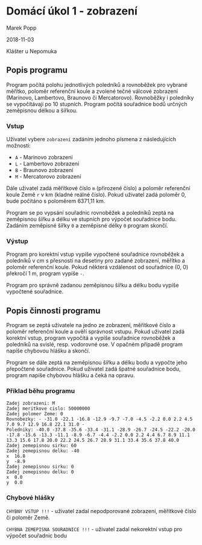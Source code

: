 # Domácí úkol 1 - zobrazení
Marek Popp

2018-11-03 

Klášter u Nepomuka

## Popis programu
Program počítá polohu jednotlivých poledníků a rovnoběžek pro vybrané měřítko, poloměr referenční koule a zvolené tečné válcové zobrazení (Marinovo, Lambertovo, Braunovo či Mercatorovo). Rovnoběžky i poledníky se vypočítávají po 10 stupních.
Program počítá souřadnice bodů určných zeměpisnou délkou a šířkou.

### Vstup
Uživatel vybere `zobrazení` zadáním jednoho písmena z následujících možností:
- `A` - Marinovo zobrazení 
- `L` - Lambertovo zobrazení
- `B` - Braunovo zobrazení 
- `M` - Mercatorovo zobrazení 

Dále uživatel zadá měřítkové číslo `m` (přirozené číslo) a poloměr referenční koule Země `r` v km (kladné reálné číslo). Pokud uživatel zadá poloměr 0, bude počítáno s poloměrem 6371,11 km.

Program se po vypsání souřadnic rovnoběžek a poledníků zeptá na zeměpisnou šířku a délku ve stupních pro výpočet souřadnice bodu.
Zadáním zeměpisné šířky `0` a zeměpisné délky `0` program skončí.

### Výstup
Program pro korektní vstup vypíše vypočtené souřadnice rovnoběžek a poledníků v cm s přesností na desetiny pro zadané zobrazení, měřítko a poloměr referenční koule. 
Pokud některá vzdálenost od souřadnice (0, 0) překročí 1 m, program vypíše `-`.

Program pro správně zadanou zeměpisnou šířku a délku bodu vypíše vypočtené souřadnice.

## Popis činnosti programu
Program se zeptá uživatele na jedno ze zobrazení, měřítkové číslo a poloměr referenční koule a ověří správnost vstupu. Pokud uživatel zadá korektní vstup, program vypočítá a vypíše souřadnice rovnoběžek a poledníků na svislé, resp. vodorovné ose. V opačném případě program napíše chybovou hlášku a skončí.

Program se dále zeptá na zeměpisnou šířku a délku bodu a vypočte jeho přepočtené souřadnice. Pokud uživatel zadá špatné souřadnice bodu, program napíše chybovou hlášku a čeká na opravu.

### Příklad běhu programu
```
Zadej zobrazeni: M
Zadej meritkove cislo: 50000000
Zadej polomer Zeme: 0
Rovnobezky: - -31.0 -22.1 -16.8 -12.9 -9.7 -7.0 -4.5 -2.2 0.0 2.2 4.5 7.0 9.7 12.9 16.8 22.1 31.0 - 
Poledniky: -40.0 -37.8 -35.6 -33.4 -31.1 -28.9 -26.7 -24.5 -22.2 -20.0 -17.8 -15.6 -13.3 -11.1 -8.9 -6.7 -4.4 -2.2 0.0 2.2 4.4 6.7 8.9 11.1 13.3 15.6 17.8 20.0 22.2 24.5 26.7 28.9 31.1 33.4 35.6 37.8 40.0 
Zadej zemepisnou sirku: 60
Zadej zemepisnou delku: -40
x  16.8
y  -8.9
Zadej zemepisnou sirku: 0
Zadej zemepisnou delku: 0
x  0.0
y  0.0
```

### Chybové hlášky
`CHYBNY VSTUP !!!` - uživatel zadal nepodporované zobrazení, měřítkové číslo či poloměr Země.

`CHYBNA ZEMEPISNA SOURADNICE !!!` - uživatel zadal nekorektní vstup pro výpočet souřadnic bodu 
